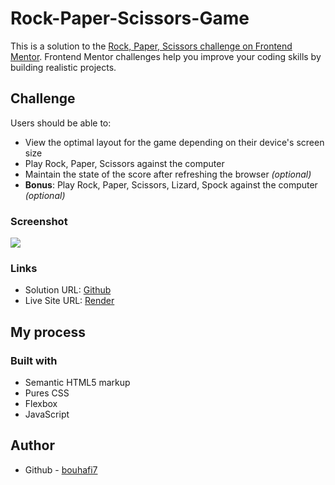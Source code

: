 # Rock-Paper-Scissors-Game

This is a solution to the [Rock, Paper, Scissors challenge on Frontend Mentor](https://www.frontendmentor.io/challenges/rock-paper-scissors-game-pTgwgvgH). Frontend Mentor challenges help you improve your coding skills by building realistic projects. 


## Challenge

Users should be able to:

- View the optimal layout for the game depending on their device's screen size
- Play Rock, Paper, Scissors against the computer
- Maintain the state of the score after refreshing the browser _(optional)_
- **Bonus**: Play Rock, Paper, Scissors, Lizard, Spock against the computer _(optional)_

### Screenshot

![](https://res.cloudinary.com/dz209s6jk/image/upload/v1573656786/Challenges/bg1keixvsprk6ev1q8f2.jpg)

### Links

- Solution URL: [Github](https://github.com/Bouhafi7/Rock-Paper-Scissors-Game/tree/main)
- Live Site URL: [Render](https://rock-paper-scissors-game-ev37.onrender.com/)

## My process

### Built with

- Semantic HTML5 markup
- Pures CSS
- Flexbox
- JavaScript

## Author

- Github - [bouhafi7](https://github.com/Bouhafi7)
